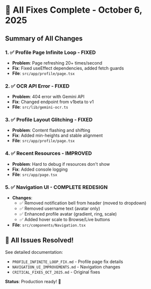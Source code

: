 # 🎉 All Fixes Complete - October 6, 2025

## Summary of All Changes

### 1. ✅ Profile Page Infinite Loop - FIXED
- **Problem**: Page refreshing 20+ times/second
- **Fix**: Fixed useEffect dependencies, added fetch guards
- **File**: `src/app/profile/page.tsx`

### 2. ✅ OCR API Error - FIXED
- **Problem**: 404 error with Gemini API
- **Fix**: Changed endpoint from v1beta to v1
- **File**: `src/lib/gemini-ocr.ts`

### 3. ✅ Profile Layout Glitching - FIXED
- **Problem**: Content flashing and shifting
- **Fix**: Added min-heights and stable alignment
- **File**: `src/app/profile/page.tsx`

### 4. ✅ Recent Resources - IMPROVED
- **Problem**: Hard to debug if resources don't show
- **Fix**: Added console logging
- **File**: `src/app/page.tsx`

### 5. ✅ Navigation UI - COMPLETE REDESIGN
- **Changes**:
  - ✅ Removed notification bell from header (moved to dropdown)
  - ✅ Removed username text (avatar only)
  - ✅ Enhanced profile avatar (gradient, ring, scale)
  - ✅ Added hover scale to Browse/Live buttons
- **File**: `src/components/Navigation.tsx`

## 🚀 All Issues Resolved!

See detailed documentation:
- `PROFILE_INFINITE_LOOP_FIX.md` - Profile page fix details
- `NAVIGATION_UI_IMPROVEMENTS.md` - Navigation changes
- `CRITICAL_FIXES_OCT_2025.md` - Original fixes

**Status**: Production ready! 🎉
